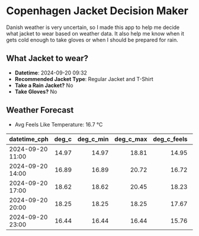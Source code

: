 
# Copenhagen Jacket Decision Maker

Danish weather is very uncertain, so I made this app to help me decide what jacket to wear based on weather data. 
It also help me know when it gets cold enough to take gloves or when I should be prepared for rain.

## What Jacket to wear?

- **Datetime**: 2024-09-20 09:32
- **Recommended Jacket Type**: Regular Jacket and T-Shirt
- **Take a Rain Jacket?** No
- **Take Gloves?** No

## Weather Forecast
- Avg Feels Like Temperature: 16.7 °C

| datetime_cph     |   deg_c |   deg_c_min |   deg_c_max |   deg_c_feels | weather   | wind   | rain   |
|:-----------------|--------:|------------:|------------:|--------------:|:----------|:-------|:-------|
| 2024-09-20 11:00 |   14.97 |       14.97 |       18.81 |         14.95 | Clouds    | Low    | None   |
| 2024-09-20 14:00 |   16.89 |       16.89 |       20.72 |         16.72 | Clouds    | Low    | None   |
| 2024-09-20 17:00 |   18.62 |       18.62 |       20.45 |         18.23 | Clouds    | Low    | None   |
| 2024-09-20 20:00 |   18.25 |       18.25 |       18.25 |         17.67 | Clear     | Low    | None   |
| 2024-09-20 23:00 |   16.44 |       16.44 |       16.44 |         15.76 | Clear     | Low    | None   |
        